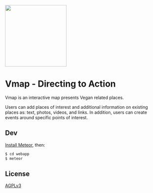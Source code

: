 <img src="https://cdn.rawgit.com/shirax/vmap/master/webapp/public/img/logo.svg" height="200">

# Vmap - Directing to Action

Vmap is an interactive map presents Vegan related places.

Users can add places of interest and additional information on existing places as: text, photos, videos, and links. In addition, users can create events around specific points of interest.

## Dev

[Install Meteor](https://guide.meteor.com/#quickstart), then:

```bash
$ cd webapp
$ meteor
````

## License

[AGPLv3](LICENSE)
